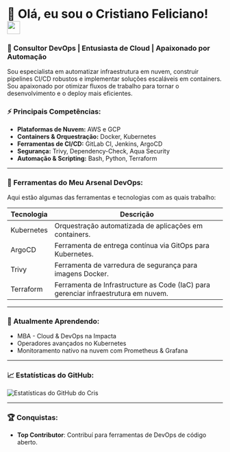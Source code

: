 # 👋 Olá, eu sou o Cristiano Feliciano! <img src="https://media.giphy.com/media/LMt9638dO8dftAjtco/giphy.gif" width="30">

### 🚀 Consultor DevOps | Entusiasta de Cloud | Apaixonado por Automação

Sou especialista em automatizar infraestrutura em nuvem, construir pipelines CI/CD robustos e implementar soluções escaláveis em containers. Sou apaixonado por otimizar fluxos de trabalho para tornar o desenvolvimento e o deploy mais eficientes.

### ⚡ Principais Competências:
- **Plataformas de Nuvem:** AWS e GCP
- **Containers & Orquestração:** Docker, Kubernetes
- **Ferramentas de CI/CD:** GitLab CI, Jenkins, ArgoCD
- **Segurança:** Trivy, Dependency-Check, Aqua Security
- **Automação & Scripting:** Bash, Python, Terraform

---

### 🔧 Ferramentas do Meu Arsenal DevOps:
Aqui estão algumas das ferramentas e tecnologias com as quais trabalho:

| Tecnologia  | Descrição                                        |
|-------------|--------------------------------------------------|
| Kubernetes  | Orquestração automatizada de aplicações em containers. |          
| ArgoCD      | Ferramenta de entrega contínua via GitOps para Kubernetes. |
| Trivy       | Ferramenta de varredura de segurança para imagens Docker. |
| Terraform   | Ferramenta de Infrastructure as Code (IaC) para gerenciar infraestrutura em nuvem. |

---

### 🌱 Atualmente Aprendendo:
- MBA - Cloud & DevOps na Impacta
- Operadores avançados no Kubernetes
- Monitoramento nativo na nuvem com Prometheus & Grafana

---

### 📈 Estatísticas do GitHub:
![Estatísticas do GitHub do Cris](https://github-readme-stats.vercel.app/api?username=crisfeliciano&show_icons=true&theme=radical)

---

### 🏆 Conquistas:
- **Top Contributor**: Contribuí para ferramentas de DevOps de código aberto.
